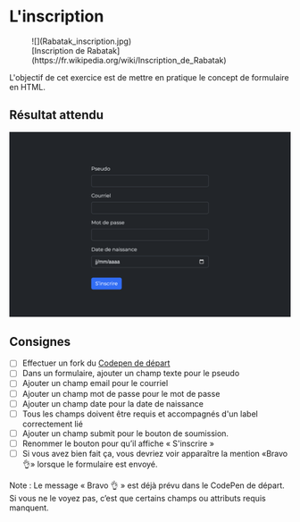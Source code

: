 # L'inscription

<figure markdown>
![](Rabatak_inscription.jpg)
<figcaption markdown>[Inscription de Rabatak](https://fr.wikipedia.org/wiki/Inscription_de_Rabatak)</figcaption>
</figure>

L'objectif de cet exercice est de mettre en pratique le concept de formulaire en HTML.

## Résultat attendu

![](./resultat.png)

## Consignes

- [ ] Effectuer un fork du [Codepen de départ](https://codepen.io/tim-momo/pen/WbrNOLd?editors=1000)
- [ ] Dans un formulaire, ajouter un champ texte pour le pseudo
- [ ] Ajouter un champ email pour le courriel
- [ ] Ajouter un champ mot de passe pour le mot de passe
- [ ] Ajouter un champ date pour la date de naissance
- [ ] Tous les champs doivent être requis et accompagnés d'un label correctement lié
- [ ] Ajouter un champ submit pour le bouton de soumission.
- [ ] Renommer le bouton pour qu’il affiche « S'inscrire »
- [ ] Si vous avez bien fait ça, vous devriez voir apparaître la mention «Bravo 👌» lorsque le formulaire est envoyé.

Note : Le message « Bravo 👌 » est déjà prévu dans le CodePen de départ. Si vous ne le voyez pas, c’est que certains champs ou attributs requis manquent.
